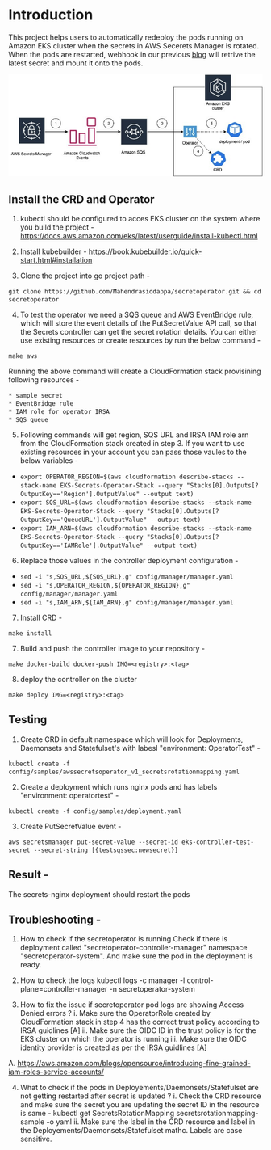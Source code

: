 # Introduction
This project helps users to automatically redeploy the pods running on Amazon EKS cluster when the secrets in AWS Secerets Manager is rotated. When the pods are restarted, webhook in our previous [blog](https://aws.amazon.com/blogs/containers/aws-secrets-controller-poc/) will retrive the latest secret and mount it onto the pods.

![GitHub Logo](blog3.jpg)

## Install the CRD and Operator
1. kubectl should be configured to acces EKS cluster on the system where you build the project - https://docs.aws.amazon.com/eks/latest/userguide/install-kubectl.html

2. Install kubebuilder - https://book.kubebuilder.io/quick-start.html#installation

3. Clone the project into go project path -   
```
git clone https://github.com/Mahendrasiddappa/secretoperator.git && cd secretoperator
```

4. To test the operator we need a SQS queue and AWS EventBridge rule, which will store the event details of the PutSecretValue API call, so that the Secrets controller can get the secret rotation details. You can either use existing resources or create resources by run the below command -
```
make aws
```
Running the above command will create a CloudFormation stack provisining following resources -
```
* sample secret
* EventBridge rule
* IAM role for operator IRSA
* SQS queue
```

5. Following commands will get region, SQS URL and IRSA IAM role arn from the CloudFormation stack created in step 3. If you want to use existing resources in your account you can pass those vaules to the below variables - 
* ```export OPERATOR_REGION=$(aws cloudformation describe-stacks --stack-name EKS-Secrets-Operator-Stack --query "Stacks[0].Outputs[?OutputKey=='Region'].OutputValue" --output text)```
* ```export SQS_URL=$(aws cloudformation describe-stacks --stack-name EKS-Secrets-Operator-Stack --query "Stacks[0].Outputs[?OutputKey=='QueueURL'].OutputValue" --output text)```
* ```export IAM_ARN=$(aws cloudformation describe-stacks --stack-name EKS-Secrets-Operator-Stack --query "Stacks[0].Outputs[?OutputKey=='IAMRole'].OutputValue" --output text)```

6. Replace those values in the controller deployment configuration - 
* ```sed -i "s,SQS_URL,${SQS_URL},g" config/manager/manager.yaml```
* ```sed -i "s,OPERATOR_REGION,${OPERATOR_REGION},g" config/manager/manager.yaml```
* ```sed -i "s,IAM_ARN,${IAM_ARN},g" config/manager/manager.yaml```

7. Install CRD -   
```
make install
```

7. Build and push the controller image to your repository -   
```
make docker-build docker-push IMG=<registry>:<tag>
```

8. deploy the controller on the cluster 
```
make deploy IMG=<registry>:<tag>
```


## Testing 
1. Create CRD in default namespace which will look for Deployments, Daemonsets and Statefulset's with labesl "environment: OperatorTest" -
  ```
  kubectl create -f config/samples/awssecretsoperator_v1_secretsrotationmapping.yaml
  ```

2. Create a deployment which runs nginx pods and has labels "environment: operatortest" - 
  ```
  kubectl create -f config/samples/deployment.yaml
  ```

3. Create PutSecretValue event -
```
aws secretsmanager put-secret-value --secret-id eks-controller-test-secret --secret-string [{testsqssec:newsecret}]
```

## Result - 
The secrets-nginx deployment should restart the pods

## Troubleshooting -
1. How to check if the secretoperator is running
Check if there is deployment called "secretoperator-controller-manager" namespace "secretoperator-system". And make sure the pod in the deployment is ready.

2. How to check the logs 
kubectl logs -c manager -l control-plane=controller-manager -n secretoperator-system

3. How to fix the issue if secretoperator pod logs are showing Access Denied errors ?
i. Make sure the OperatorRole created by CloudFormation stack in step 4 has the correct trust policy according to IRSA guidlines [A]
ii. Make sure the OIDC ID in the trust policy is for the EKS cluster on which the operator is running
iii. Make sure the OIDC identity provider is created as per the IRSA guidlines [A]

A. https://aws.amazon.com/blogs/opensource/introducing-fine-grained-iam-roles-service-accounts/

4. What to check if the pods in Deployements/Daemonsets/Statefulset are not getting restarted after secret is updated ?
i. Check the CRD resource and make sure the secret you are updating the secret ID in the resource is same -
kubectl get SecretsRotationMapping secretsrotationmapping-sample -o yaml
ii. Make sure the label in the CRD resource and label in the Deployements/Daemonsets/Statefulset mathc. Labels are case sensitive.